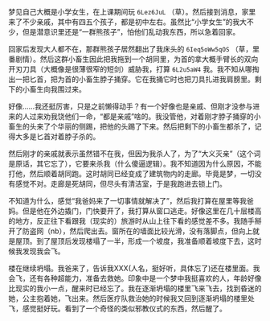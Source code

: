 梦见自己大概是小学女生，在上课期间玩 `6Lez6JuL` （草）。然后接到消息，家里来了不少亲戚，其中有四五个孩子，都是初中左右。虽然比“小学女生”的我大不少，但是潜意识里还是“一群熊孩子”，怕他们乱动我东西，所以急着回家。

回家后发现大人都不在，那群熊孩子居然翻出了我床头的 `6Ieq5oWw5qOS` （草，里番剧情）。然后这群小畜生因此把我拖到一个胡同里，为首的拿大概手臂长的双向开刃刀具（大概像是很薄很窄的短剑）威胁我，打算 `6L2u5aW4` 我。我不知从哪掏出一把匕首，把为首的小畜生脖子捅穿。它在我捅它时也把刀具扎进我肩膀里。剩下的小畜生向我围过来。

好像……我还挺厉害，只是之前懒得动手？有一个好像也是亲戚、但刚才没参与进来的人过来劝我饶他们一命，“都是亲戚”啥的。我没管他，对着刚才脖子捅穿的小畜生的头来了个华丽的侧踢，把他的头踢了下来。然后把剩下的小畜生都杀了，记得大多是匕首对着脖子杀的。

然后刚才的亲戚就表示虽然错不在我，但因为我杀人了，为了“大义灭亲”（这个词是原话，其它忘了），它要来杀我（什么傻逼逻辑）。我不知道因为什么原因，不能打他，然后顺着胡同跑。这时胡同已经变成了建筑物内的走廊。毕竟是梦，一切没有感觉不对。走廊是死胡同，但尽头有清洁室，于是我跑进去锁上门。

不知道为什么，感觉“我爸妈来了一切事情就解决了”，然后我打算在屋里等我爸妈。但是他在外边撬门，门快要开了，我打算从窗口逃走。好像这里在几十层楼高的地方，反正往下看跟我（现实的）旅游时从山上往下看的感觉差不多。我随手掰开了防盗网（nb），然后爬出去。窗所在的墙面比较光滑，没有落脚点，但向上就是屋顶。到了屋顶后发现楼塌了一半，形成一个坡度，我准备顺着坡度下去，这时候我发现我会飞。

楼在继续坍塌。我爸来了，告诉我XXX(人名，挺好听，具体忘了)还在楼里面。我会飞，还有各种超能力，准备去救她。印象中是一个梦中我挺喜欢的人，年龄好像比现实的我小一点，醒来时已经忘了。我在逐渐坍塌的楼里飞来飞去，找到昏迷的她，公主抱着她，飞出来。然后医疗队救治她的时候我又回到逐渐坍塌的楼里处飞，感觉挺好玩。看到了一个奇怪的类似邪教仪式的东西，然后醒了。
